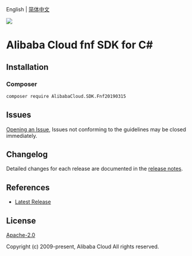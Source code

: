 English | [简体中文](README-CN.md)

![](https://aliyunsdk-pages.alicdn.com/icons/AlibabaCloud.svg)

# Alibaba Cloud fnf SDK for C#

## Installation

### Composer

```bash
composer require AlibabaCloud.SDK.Fnf20190315
```

## Issues

[Opening an Issue](https://github.com/aliyun/alibabacloud-csharp-sdk/issues/new), Issues not conforming to the guidelines may be closed immediately.

## Changelog

Detailed changes for each release are documented in the [release notes](./ChangeLog.md).

## References

* [Latest Release](https://github.com/aliyun/alibabacloud-csharp-sdk/)

## License

[Apache-2.0](http://www.apache.org/licenses/LICENSE-2.0)

Copyright (c) 2009-present, Alibaba Cloud All rights reserved.

